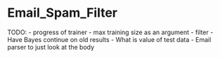# Email_Spam_Filter

TODO:
	- progress of trainer
	- max training size as an argument
	- filter
	- Have Bayes continue on old results
	- What is value of test data
	- Email parser to just look at the body
